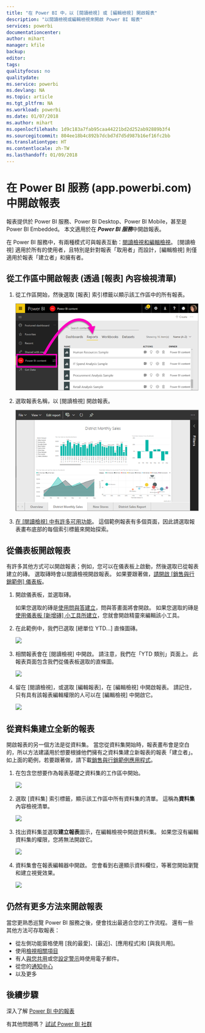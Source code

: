 ```yaml
---
title: "在 Power BI 中，以 [閱讀檢視] 或 [編輯檢視] 開啟報表"
description: "以閱讀檢視或編輯檢視來開啟 Power BI 報表"
services: powerbi
documentationcenter: 
author: mihart
manager: kfile
backup: 
editor: 
tags: 
qualityfocus: no
qualitydate: 
ms.service: powerbi
ms.devlang: NA
ms.topic: article
ms.tgt_pltfrm: NA
ms.workload: powerbi
ms.date: 01/07/2018
ms.author: mihart
ms.openlocfilehash: 1d9c183a7fab95caa44221bd2d252ab92889b3f4
ms.sourcegitcommit: 804ee18b4c892b7dcbd7d7d5d987b16ef16fc2bb
ms.translationtype: HT
ms.contentlocale: zh-TW
ms.lasthandoff: 01/09/2018
---
```

# <a name="open-a-report-in-power-bi-service-apppowerbicom"></a>在 Power BI 服務 (app.powerbi.com) 中開啟報表
報表提供於 Power BI 服務、Power BI Desktop、Power BI Mobile，甚至是 Power BI Embedded。 本文適用於在 ***Power BI 服務***中開啟報表。

在 Power BI 服務中，有兩種模式可與報表互動：[閱讀檢視和編輯檢視](service-reading-view-and-editing-view.md)。 [閱讀檢視] 適用於所有的使用者，且特別是針對報表「取用者」而設計，[編輯檢視] 則僅適用於報表「建立者」和擁有者。 

## <a name="open-a-report-from-a-workspace-via-the-reports-content-view-list"></a>從工作區中開啟報表 (透過 [報表] 內容檢視清單)

1. 從工作區開始，然後選取 [報表] 索引標籤以顯示該工作區中的所有報表。  
   
   ![](media/service-report-open/power-bi-open-report.png)
1. 選取報表名稱，以 [閱讀檢視] 開啟報表。  
   
    ![](media/service-report-open/power-bi-reading-view.png)
1. [在 [閱讀檢視] 中有許多可用功能](service-reading-view-and-editing-view.md)。  這個範例報表有多個頁面，因此請選取報表畫布底部的每個索引標籤來開始探索。 

## <a name="open-a-report-from-a-dashboard"></a>從儀表板開啟報表
有許多其他方式可以開啟報表；例如，您可以在儀表板上啟動，然後選取已從報表建立的磚。  選取磚時會以閱讀檢視開啟報表。 如果要跟著做，[請開啟 [銷售與行銷範例] 儀表板](sample-datasets.md)。

1. 開啟儀表板，並選取磚。

   如果您選取的磚是[使用問與答建立](service-dashboard-pin-tile-from-q-and-a.md)，問與答畫面將會開啟。 如果您選取的磚是[使用儀表板 [新增磚] 小工具所建立](service-dashboard-add-widget.md)，您就會開啟精靈來編輯該小工具。  

2.  在此範例中，我們已選取 [總單位 YTD...] 直條圖磚。

    ![](media/service-report-open/power-bi-dashboard.png)

3.  相關報表會在 [閱讀檢視] 中開啟。 請注意，我們在「YTD 類別」頁面上。 此報表頁面包含我們從儀表板選取的直條圖。

    ![](media/service-report-open/power-bi-report.png)

4. 留在 [閱讀檢視]，或選取 [編輯報表]，在 [編輯檢視] 中開啟報表。 請記住，只有具有該報表編輯權限的人可以在 [編輯檢視] 中開啟它。

    ![](media/service-report-open/power-bi-edit-report.png)

## <a name="create-a-brand-new-report-from-a-dataset"></a>從資料集建立全新的報表
開啟報表的另一個方法是從資料集。 當您從資料集開始時，報表畫布會是空白的，所以方法建議用於想要根據他們擁有之資料集建立新報表的報表「建立者」。 如上面的範例，若要跟著做，請下載[銷售與行銷範例應用程式](sample-datasets.md)。

1. 在包含您想要作為報表基礎之資料集的工作區中開始。

   ![](media/service-report-open/power-bi-workspace.png)

2. 選取 [資料集] 索引標籤，顯示該工作區中所有資料集的清單。 這稱為**資料集**內容檢視清單。
   
   ![](media/service-report-open/power-bi-dataset.png)

1. 找出資料集並選取**建立報表**圖示，在編輯檢視中開啟資料集。 如果您沒有編輯資料集的權限，您將無法開啟它。 
   
    ![](media/service-report-open/power-bi-create-report.png)

3. 資料集會在報表編輯器中開啟。 您會看到右邊顯示資料欄位，等著您開始瀏覽和建立視覺效果。 

   ![](media/service-report-open/power-bi-blank-canvas.png)

##  <a name="still-more-ways-to-open-a-report"></a>仍然有更多方法來開啟報表
當您更熟悉巡覽 Power BI 服務之後，便會找出最適合您的工作流程。 還有一些其他方法可存取報表：
- 從左側功能窗格使用 [我的最愛]、[最近]、[應用程式]和 [與我共用]。 
- 使用[檢視相關項目](service-related-content.md)
- 有人[與您共用](service-share-reports.md)或您[設定警示](service-set-data-alerts.md)時使用電子郵件。    
- 從您的[通知中心](service-notification-center.md)    
- 以及更多

## <a name="next-steps"></a>後續步驟
深入了解 [Power BI 中的報表](service-reports.md)

有其他問題嗎？ [試試 Power BI 社群](http://community.powerbi.com/)  

